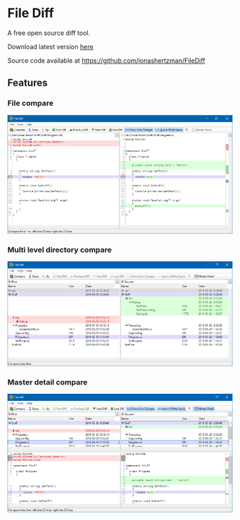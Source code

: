 # File Diff

A free open source diff tool.

Download latest version [here](https://jonashertzman.github.io/FileDiff/download/FileDiff.zip)

Source code available at <https://github.com/jonashertzman/FileDiff>

## Features

### File compare

![screen](/docs/images/Screen1.png)

### Multi level directory compare

![screen](/docs/images/Screen2.png)

### Master detail compare

![screen](/docs/images/Screen3.png)
